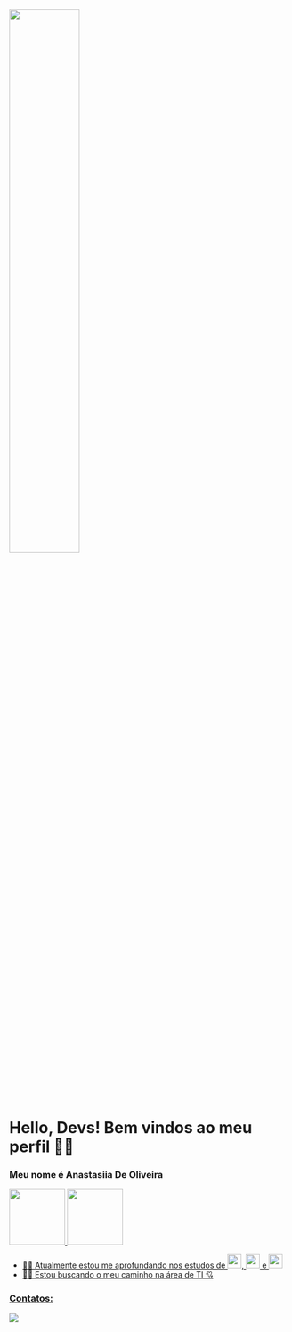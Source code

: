 <img  loading="lazy" width="50%" src="https://kartinki.pics/uploads/posts/2021-07/1625610415_6-kartinkin-com-p-internet-zavisimost-fon-krasivie-foni-6.jpg">

# Hello, Devs! Bem vindos ao meu perfil   🙋‍♀️
### Meu nome é Anastasiia De Oliveira 

<div>
<a href="https://github.com/AnastasiadeO">
<img loading="lazy" height="100em" src="https://github-readme-stats.vercel.app/api/top-langs/?username=AnastasiiadeO&layout=compact&langs_count=7"/>
<img loading="lazy" height="100em" src="https://github-readme-stats.vercel.app/api?username=AnastasiiadeO&show_icons=true&include_all_commits=true&count_private=true"/>
</div>
<p></p>

- 👩‍💻 Atualmente estou me aprofundando nos estudos de <img loading="lazy" src="https://cdn.jsdelivr.net/gh/devicons/devicon/icons/javascript/javascript-original.svg" width="25">, <img loading="lazy" src="https://github.com/AnastasiiadeO/optimizador_do_tempo/assets/142332232/9fa97b82-bfe0-4f7a-a2ed-cfaed8f827d6" width="25"> e <img loading="lazy" src="https://github.com/AnastasiiadeO/optimizador_do_tempo/assets/142332232/7c47a560-68ac-4795-98c8-697ad4e1f20d" width="25">
- 🕵️‍♀️ Estou buscando o meu caminho na área de TI 💘

### Contatos:
<div>
<a href="https://www.linkedin.com/in/anastasiia-de-oliveira-237686264" target="_blank"><img loading="lazy" src="https://img.shields.io/badge/-LinkedIn-%230077B5?style=for-the-badge&logo=linkedin&logoColor=white" target="_blank" hight="15"></a>   
</div>

